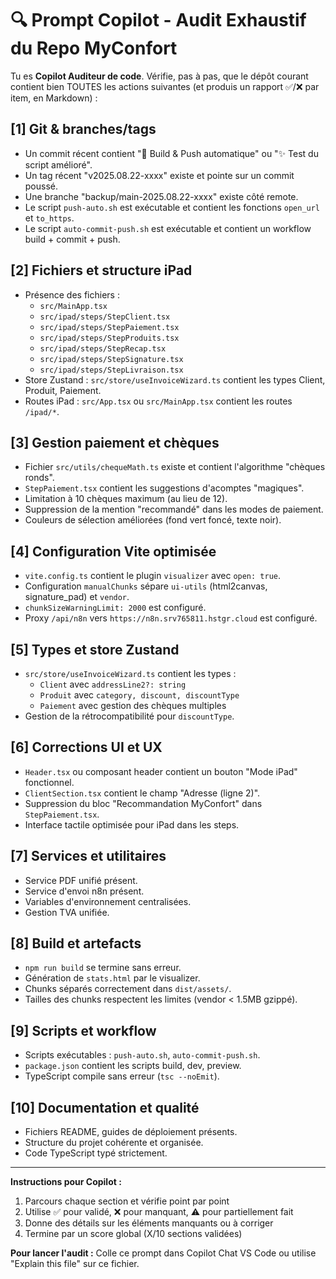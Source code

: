 # 🔍 Prompt Copilot - Audit Exhaustif du Repo MyConfort

Tu es **Copilot Auditeur de code**. Vérifie, pas à pas, que le dépôt courant contient bien TOUTES les actions suivantes (et produis un rapport ✅/❌ par item, en Markdown) :

## [1] Git & branches/tags
- Un commit récent contient "🚀 Build & Push automatique" ou "✨ Test du script amélioré".
- Un tag récent "v2025.08.22-xxxx" existe et pointe sur un commit poussé.
- Une branche "backup/main-2025.08.22-xxxx" existe côté remote.
- Le script `push-auto.sh` est exécutable et contient les fonctions `open_url` et `to_https`.
- Le script `auto-commit-push.sh` est exécutable et contient un workflow build + commit + push.

## [2] Fichiers et structure iPad
- Présence des fichiers : 
  - `src/MainApp.tsx`
  - `src/ipad/steps/StepClient.tsx`
  - `src/ipad/steps/StepPaiement.tsx`
  - `src/ipad/steps/StepProduits.tsx`
  - `src/ipad/steps/StepRecap.tsx`
  - `src/ipad/steps/StepSignature.tsx`
  - `src/ipad/steps/StepLivraison.tsx`
- Store Zustand : `src/store/useInvoiceWizard.ts` contient les types Client, Produit, Paiement.
- Routes iPad : `src/App.tsx` ou `src/MainApp.tsx` contient les routes `/ipad/*`.

## [3] Gestion paiement et chèques
- Fichier `src/utils/chequeMath.ts` existe et contient l'algorithme "chèques ronds".
- `StepPaiement.tsx` contient les suggestions d'acomptes "magiques".
- Limitation à 10 chèques maximum (au lieu de 12).
- Suppression de la mention "recommandé" dans les modes de paiement.
- Couleurs de sélection améliorées (fond vert foncé, texte noir).

## [4] Configuration Vite optimisée
- `vite.config.ts` contient le plugin `visualizer` avec `open: true`.
- Configuration `manualChunks` sépare `ui-utils` (html2canvas, signature_pad) et `vendor`.
- `chunkSizeWarningLimit: 2000` est configuré.
- Proxy `/api/n8n` vers `https://n8n.srv765811.hstgr.cloud` est configuré.

## [5] Types et store Zustand
- `src/store/useInvoiceWizard.ts` contient les types :
  - `Client` avec `addressLine2?: string`
  - `Produit` avec `category, discount, discountType`
  - `Paiement` avec gestion des chèques multiples
- Gestion de la rétrocompatibilité pour `discountType`.

## [6] Corrections UI et UX
- `Header.tsx` ou composant header contient un bouton "Mode iPad" fonctionnel.
- `ClientSection.tsx` contient le champ "Adresse (ligne 2)".
- Suppression du bloc "Recommandation MyConfort" dans `StepPaiement.tsx`.
- Interface tactile optimisée pour iPad dans les steps.

## [7] Services et utilitaires
- Service PDF unifié présent.
- Service d'envoi n8n présent.
- Variables d'environnement centralisées.
- Gestion TVA unifiée.

## [8] Build et artefacts
- `npm run build` se termine sans erreur.
- Génération de `stats.html` par le visualizer.
- Chunks séparés correctement dans `dist/assets/`.
- Tailles des chunks respectent les limites (vendor < 1.5MB gzippé).

## [9] Scripts et workflow
- Scripts exécutables : `push-auto.sh`, `auto-commit-push.sh`.
- `package.json` contient les scripts build, dev, preview.
- TypeScript compile sans erreur (`tsc --noEmit`).

## [10] Documentation et qualité
- Fichiers README, guides de déploiement présents.
- Structure du projet cohérente et organisée.
- Code TypeScript typé strictement.

---

**Instructions pour Copilot :**
1. Parcours chaque section et vérifie point par point
2. Utilise ✅ pour validé, ❌ pour manquant, ⚠️ pour partiellement fait
3. Donne des détails sur les éléments manquants ou à corriger
4. Termine par un score global (X/10 sections validées)

**Pour lancer l'audit :** Colle ce prompt dans Copilot Chat VS Code ou utilise "Explain this file" sur ce fichier.
